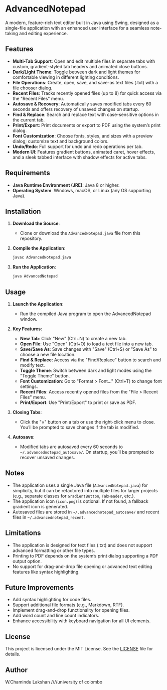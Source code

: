 # AdvancedNotepad

A modern, feature-rich text editor built in Java using Swing, designed as a single-file application with an enhanced user interface for a seamless note-taking and editing experience.

## Features

- **Multi-Tab Support**: Open and edit multiple files in separate tabs with custom, gradient-styled tab headers and animated close buttons.
- **Dark/Light Theme**: Toggle between dark and light themes for comfortable viewing in different lighting conditions.
- **File Operations**: Create, open, save, and save-as text files (.txt) with a file chooser dialog.
- **Recent Files**: Tracks recently opened files (up to 8) for quick access via the "Recent Files" menu.
- **Autosave & Recovery**: Automatically saves modified tabs every 60 seconds and offers recovery of unsaved changes on startup.
- **Find & Replace**: Search and replace text with case-sensitive options in the current tab.
- **Print/Export**: Print documents or export to PDF using the system’s print dialog.
- **Font Customization**: Choose fonts, styles, and sizes with a preview dialog; customize text and background colors.
- **Undo/Redo**: Full support for undo and redo operations per tab.
- **Modern UI**: Features gradient buttons, animated caret, hover effects, and a sleek tabbed interface with shadow effects for active tabs.

## Requirements

- **Java Runtime Environment (JRE)**: Java 8 or higher.
- **Operating System**: Windows, macOS, or Linux (any OS supporting Java).

## Installation

1. **Download the Source**:
   - Clone or download the `AdvancedNotepad.java` file from this repository.

2. **Compile the Application**:
   ```bash
   javac AdvancedNotepad.java
   ```

3. **Run the Application**:
   ```bash
   java AdvancedNotepad
   ```

## Usage

1. **Launch the Application**:
   - Run the compiled Java program to open the AdvancedNotepad window.

2. **Key Features**:
   - **New Tab**: Click "New" (Ctrl+N) to create a new tab.
   - **Open File**: Use "Open" (Ctrl+O) to load a text file into a new tab.
   - **Save/Save As**: Save changes with "Save" (Ctrl+S) or "Save As" to choose a new file location.
   - **Find & Replace**: Access via the "Find/Replace" button to search and modify text.
   - **Toggle Theme**: Switch between dark and light modes using the "Toggle Theme" button.
   - **Font Customization**: Go to "Format > Font..." (Ctrl+T) to change font settings.
   - **Recent Files**: Access recently opened files from the "File > Recent Files" menu.
   - **Print/Export**: Use "Print/Export" to print or save as PDF.

3. **Closing Tabs**:
   - Click the "×" button on a tab or use the right-click menu to close. You’ll be prompted to save changes if the tab is modified.

4. **Autosave**:
   - Modified tabs are autosaved every 60 seconds to `~/.advancednotepad_autosave/`. On startup, you’ll be prompted to recover unsaved changes.

## Notes

- The application uses a single Java file (`AdvancedNotepad.java`) for simplicity, but it can be refactored into multiple files for larger projects (e.g., separate classes for `GradientButton`, `TabHeader`, etc.).
- The application icon (`icon.png`) is optional. If not found, a fallback gradient icon is generated.
- Autosaved files are stored in `~/.advancednotepad_autosave/` and recent files in `~/.advancednotepad_recent`.

## Limitations

- The application is designed for text files (.txt) and does not support advanced formatting or other file types.
- Printing to PDF depends on the system’s print dialog supporting a PDF output option.
- No support for drag-and-drop file opening or advanced text editing features like syntax highlighting.

## Future Improvements

- Add syntax highlighting for code files.
- Support additional file formats (e.g., Markdown, RTF).
- Implement drag-and-drop functionality for opening files.
- Add word count and line count indicators.
- Enhance accessibility with keyboard navigation for all UI elements.

## License

This project is licensed under the MIT License. See the [LICENSE](LICENSE) file for details.

## Author
W.Chamindu Lakshan 
////university of colombo
